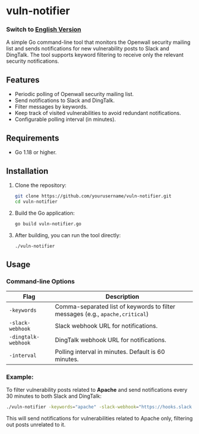 # vuln-notifier

### Switch to [English Version](#vuln-notifier)

A simple Go command-line tool that monitors the Openwall security mailing list and sends notifications for new vulnerability posts to Slack and DingTalk. The tool supports keyword filtering to receive only the relevant security notifications.

## Features
- Periodic polling of Openwall security mailing list.
- Send notifications to Slack and DingTalk.
- Filter messages by keywords.
- Keep track of visited vulnerabilities to avoid redundant notifications.
- Configurable polling interval (in minutes).

## Requirements
- Go 1.18 or higher.

## Installation

1. Clone the repository:

   ```bash
   git clone https://github.com/yourusername/vuln-notifier.git
   cd vuln-notifier
   ```
2. Build the Go application:
   ```bash
   go build vuln-notifier.go
   ```  
3. After building, you can run the tool directly:
   ```bash
   ./vuln-notifier
   ```

## Usage

### Command-line Options

| Flag                | Description                                                                                 |
|---------------------|---------------------------------------------------------------------------------------------|
| `-keywords`          | Comma-separated list of keywords to filter messages (e.g., `apache,critical`)                |
| `-slack-webhook`     | Slack webhook URL for notifications.                                                        |
| `-dingtalk-webhook` | DingTalk webhook URL for notifications.                                                     |
| `-interval`          | Polling interval in minutes. Default is 60 minutes.                                         |

### Example:

To filter vulnerability posts related to **Apache** and send notifications every 30 minutes to both Slack and DingTalk:

```bash
./vuln-notifier -keywords="apache" -slack-webhook="https://hooks.slack.com/services/..." -dingtalk-webhook="https://oapi.dingtalk.com/..." -interval=30
```
This will send notifications for vulnerabilities related to Apache only, filtering out posts unrelated to it.